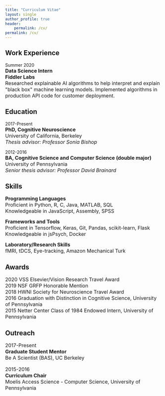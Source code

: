 ```yaml
---
title: "Curriculum Vitae"
layout: single
author_profile: true
header:
    permalink: /cv/
permalink: /cv/
---
```



Work Experience
---------
Summer 2020<br>
<span style="font-size: 12pt">**Data Science Intern**<br>
**Fiddler Labs**<br>
Researched explainable AI algorithms to help interpret and explain "black box" machine learning models. Implemented algorithms in production API code for customer deployment.


Education
---------

2017-Present<br>
<span style="font-size: 12pt">**PhD, Cognitive Neuroscience**<br>
University of California, Berkeley<br>
*Thesis advisor: Professor Sonia Bishop*</span>

2012-2016<br>
<span style="font-size: 12pt">**BA, Cognitive Science and Computer Science (double major)**<br>
University of Pennsylvania<br>
*Senior thesis advisor: Professor David Brainard*</span>


Skills
---------

<span style="font-size: 12pt">**Programming Languages**<br>Proficient in Python, R, C, Java, MATLAB, SQL<br>
Knowledgeable in JavaScript, Assembly, SPSS </span>

<span style="font-size: 12pt">**Frameworks and Tools**<br>Proficient in Tensorflow, Keras, Git, Pandas, scikit-learn, Flask<br>
Knowledgeable in jsPsych, Docker </span>

<span style="font-size: 12pt">**Laboratory/Research Skills**<br>fMRI, tDCS, Eye-tracking, Amazon Mechanical Turk</span>

Awards
----------
<span style="font-size: 12pt">2020 VSS Elsevier/Vision Research Travel Award </span><br>
<span style="font-size: 12pt">2019 NSF GRFP Honorable Mention </span><br>
<span style="font-size: 12pt">2018 HWNI Society for Neuroscience Travel Award </span><br>
<span style="font-size: 12pt">2016 Graduation with Distinction in Cognitive Science, University of Pennsylvania</span><br>
<span style="font-size: 12pt">2015 Netter Center Class of 1984 Endowed Intern, University of Pennsylvania</span>

Outreach
----------

<span style="font-size: 12pt">2017-Present<br>**Graduate Student Mentor**<br> Be A Scientist (BAS), UC Berkeley</span> <br><br>
<span style="font-size: 12pt">2015-2016<br>**Curriculum Chair**<br>Moelis Access Science - Computer Science, University of Pennsylvania</span>
